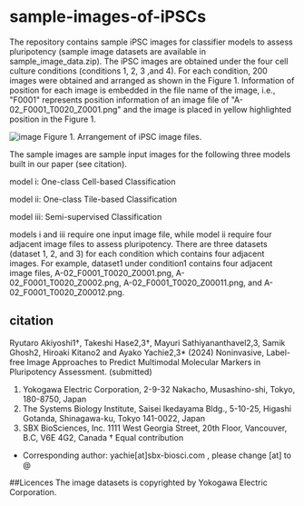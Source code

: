 # sample-images-of-iPSCs
The repository contains sample iPSC images for classifier models to assess pluripotency (sample image datasets are available in sample_image_data.zip). The iPSC images are obtained under the four cell culture conditions (conditions 1, 2, 3 ,and 4).
For each condition, 200 images were obtained and arranged as shown in the Figure 1. 
Information of position for each image is embedded in the file name of the image, i.e.,  "F0001" represents position information of an image file of "A-02_F0001_T0020_Z0001.png" and the image is placed in yellow highlighted position in the Figure 1.

![image](https://github.com/TakeshiHase/sample-images-of-iPSCs/assets/8033227/cd060e39-257e-4ddc-a5c6-f3627194d24a)
Figure 1. Arrangement of iPSC image files.


The sample images are sample input images for the following three models built in our paper (see citation).

model i: One-class Cell-based Classification

model ii: One-class Tile-based Classification

model iii: Semi-supervised Classification

models i and iii require one input image file, while model ii require four adjacent image files to assess pluripotency.
There are three datasets (dataset 1, 2, and 3) for each condition which contains four adjacent images.
For example, dataset1 under condition1 contains four adjacent image files, A-02_F0001_T0020_Z0001.png, A-02_F0001_T0020_Z0002.png, A-02_F0001_T0020_Z00011.png, and A-02_F0001_T0020_Z00012.png.

## citation
Ryutaro Akiyoshi1†, Takeshi Hase2,3†, Mayuri Sathiyananthavel2,3, Samik Ghosh2, Hiroaki Kitano2 and Ayako Yachie2,3* (2024) Noninvasive, Label-free Image Approaches to Predict Multimodal Molecular Markers in Pluripotency Assessment. (submitted)

1.	Yokogawa Electric Corporation, 2-9-32 Nakacho, Musashino-shi, Tokyo, 180-8750, Japan
2.	The Systems Biology Institute, Saisei Ikedayama Bldg., 5-10-25, Higashi Gotanda, Shinagawa-ku, Tokyo 141-0022, Japan
3.	SBX BioSciences, Inc. 1111 West Georgia Street, 20th Floor, Vancouver, B.C, V6E 4G2, Canada
†  Equal contribution
* Corresponding author: yachie[at]sbx-biosci.com  , please change [at] to @

##Licences
The image datasets is copyrighted by Yokogawa Electric Corporation.

